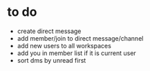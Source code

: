 # to do
- create direct message
- add member/join to direct message/channel
- add new users to all workspaces
- add you in member list if it is current user
- sort dms by unread first